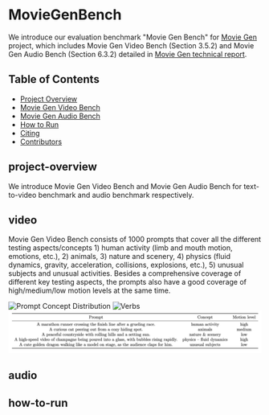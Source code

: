# MovieGenBench

We introduce our evaluation benchmark "Movie Gen Bench" for [Movie Gen](https://ai.meta.com/research/movie-gen/) project, which includes Movie Gen Video Bench (Section 3.5.2) and Movie Gen Audio Bench (Section 6.3.2) detailed in [Movie Gen technical report](https://ai.meta.com/static-resource/movie-gen-research-paper). 

## Table of Contents
- [Project Overview](#project-overview)
- [Movie Gen Video Bench](#video)
- [Movie Gen Audio Bench](#audio)
- [How to Run](#how-to-run)
- [Citing](#citing)
- [Contributors](#contributors)

## project-overview
We introduce Movie Gen Video Bench and Movie Gen Audio Bench for text-to-video benchmark and audio benchmark respectively.

## video
Movie Gen Video Bench consists of 1000 prompts that cover all the different testing aspects/concepts 1) human activity (limb and mouth motion, emotions, etc.), 2) animals, 3) nature and scenery, 4) physics (fluid dynamics, gravity, acceleration, collisions, explosions, etc.), 5) unusual subjects and unusual activities. Besides a comprehensive coverage of different key testing aspects, the prompts also have a good coverage of high/medium/low motion levels at the same time. 

![Prompt Concept Distribution](images/concept_distribution.png)
![Verbs](images/Verbs.png)
![Example](images/Example.png)

## audio

## how-to-run
